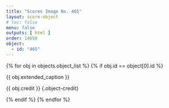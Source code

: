 ```yaml
---
title: "Scores Image No. 465"
layout: score-object
# toc: false
menu: false
outputs: [ html ]
order: 14650
object:
  - id: "465"
---
```


{% for obj in objects.object_list %}
{% if obj.id == object[0].id %}

{{ obj.extended_caption }}

{{ obj.credit }} {.object-credit}

{% endif %}
{% endfor %}
